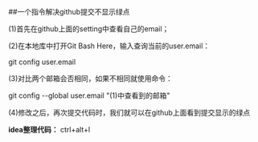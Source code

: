 ##一个指令解决github提交不显示绿点

(1)首先在github上面的setting中查看自己的email；



(2)在本地库中打开Git Bash Here，输入查询当前的user.email：



git config user.email





(3)对比两个邮箱会否相同，如果不相同就使用命令：



git config --global user.email "(1)中查看到的邮箱"







(4)修改之后，再次提交代码时，我们就可以在github上面看到提交显示的绿点

**idea整理代码：**
ctrl+alt+l